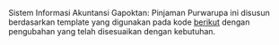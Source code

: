 Sistem Informasi Akuntansi Gapoktan: Pinjaman
Purwarupa ini disusun berdasarkan template yang digunakan pada kode <a href="https://github.com/Spillmoment/laravel-koperasi/blob/master/routes/web.php" target="_blank">berikut</a>
 dengan pengubahan yang telah disesuaikan dengan kebutuhan.
